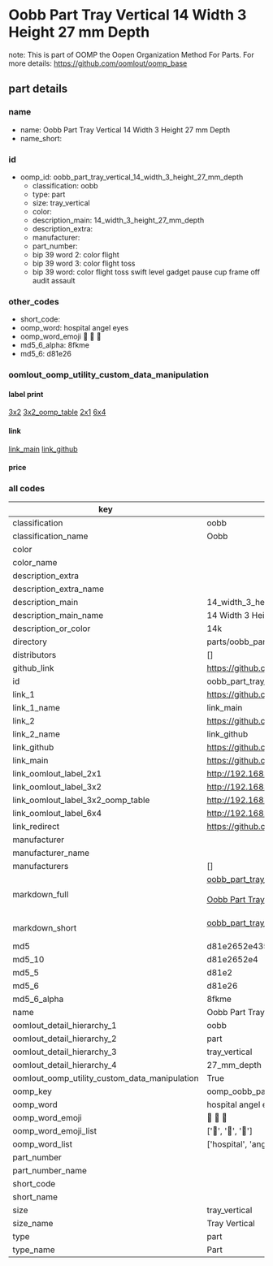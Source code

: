 # Oobb Part Tray Vertical 14 Width 3 Height 27 mm Depth  

note: This is part of OOMP the Oopen Organization Method For Parts. For more details: https://github.com/oomlout/oomp_base

##  part details
  







### name
* name: Oobb Part Tray Vertical 14 Width 3 Height 27 mm Depth
* name_short: 
### id
* oomp_id: oobb_part_tray_vertical_14_width_3_height_27_mm_depth
  * classification: oobb
  * type: part
  * size: tray_vertical
  * color: 
  * description_main: 14_width_3_height_27_mm_depth
  * description_extra: 
  * manufacturer: 
  * part_number: 
  * bip 39 word 2: color flight
  * bip 39 word 3: color flight toss
  * bip 39 word: color flight toss swift level gadget pause cup frame off audit assault

### other_codes
* short_code: 
* oomp_word: hospital angel eyes
* oomp_word_emoji :hospital: :angel: :eyes:
* md5_6_alpha: 8fkme
* md5_6: d81e26






### oomlout_oomp_utility_custom_data_manipulation
#### label print
[3x2](http://192.168.1.245:1112/?label=oomp%208fkme)
[3x2_oomp_table](http://192.168.1.108:1112/?label=oomp%208fkme)
[2x1](http://192.168.1.242:1112/?label=oomp%208fkme)
[6x4](http://192.168.1.55:1112/?label=oomp%208fkme)    

#### link

[link_main](https://github.com/oomlout/oomlout_oomp_version_1_messy/tree/main/parts/oobb_part_tray_vertical_14_width_3_height_27_mm_depth) [link_github](https://github.com/oomlout/oomlout_oomp_version_1_messy/tree/main/parts/oobb_part_tray_vertical_14_width_3_height_27_mm_depth)                             

#### price







### all codes 
| key | value |  
| --- | --- |  
| classification | oobb |  
| classification_name | Oobb |  
| color |  |  
| color_name |  |  
| description_extra |  |  
| description_extra_name |  |  
| description_main | 14_width_3_height_27_mm_depth |  
| description_main_name | 14 Width 3 Height 27 mm Depth |  
| description_or_color | 14k |  
| directory | parts/oobb_part_tray_vertical_14_width_3_height_27_mm_depth |  
| distributors | [] |  
| github_link | https://github.com/oomlout/oomlout_oomp_part_src/tree/main/parts/oobb_part_tray_vertical_14_width_3_height_27_mm_depth |  
| id | oobb_part_tray_vertical_14_width_3_height_27_mm_depth |  
| link_1 | https://github.com/oomlout/oomlout_oomp_version_1_messy/tree/main/parts/oobb_part_tray_vertical_14_width_3_height_27_mm_depth |  
| link_1_name | link_main |  
| link_2 | https://github.com/oomlout/oomlout_oomp_version_1_messy/tree/main/parts/oobb_part_tray_vertical_14_width_3_height_27_mm_depth |  
| link_2_name | link_github |  
| link_github | https://github.com/oomlout/oomlout_oomp_version_1_messy/tree/main/parts/oobb_part_tray_vertical_14_width_3_height_27_mm_depth |  
| link_main | https://github.com/oomlout/oomlout_oomp_version_1_messy/tree/main/parts/oobb_part_tray_vertical_14_width_3_height_27_mm_depth |  
| link_oomlout_label_2x1 | http://192.168.1.242:1112/?label=oomp%208fkme |  
| link_oomlout_label_3x2 | http://192.168.1.245:1112/?label=oomp%208fkme |  
| link_oomlout_label_3x2_oomp_table | http://192.168.1.108:1112/?label=oomp%208fkme |  
| link_oomlout_label_6x4 | http://192.168.1.55:1112/?label=oomp%208fkme |  
| link_redirect | https://github.com/oomlout/oomlout_oomp_version_1_messy/tree/main/parts/oobb_part_tray_vertical_14_width_3_height_27_mm_depth |  
| manufacturer |  |  
| manufacturer_name |  |  
| manufacturers | [] |  
| markdown_full | [oobb_part_tray_vertical_14_width_3_height_27_mm_depth](none)<br>[](none)<br>[Oobb Part Tray Vertical 14 Width 3 Height 27 Mm Depth](none)<br><br> |  
| markdown_short | [oobb_part_tray_vertical_14_width_3_height_27_mm_depth](none)<br><br> |  
| md5 | d81e2652e435b42d7ac05dbdcb56396d |  
| md5_10 | d81e2652e4 |  
| md5_5 | d81e2 |  
| md5_6 | d81e26 |  
| md5_6_alpha | 8fkme |  
| name | Oobb Part Tray Vertical 14 Width 3 Height 27 mm Depth |  
| oomlout_detail_hierarchy_1 | oobb |  
| oomlout_detail_hierarchy_2 | part |  
| oomlout_detail_hierarchy_3 | tray_vertical |  
| oomlout_detail_hierarchy_4 | 27_mm_depth |  
| oomlout_oomp_utility_custom_data_manipulation | True |  
| oomp_key | oomp_oobb_part_tray_vertical_14_width_3_height_27_mm_depth |  
| oomp_word | hospital angel eyes |  
| oomp_word_emoji | :hospital: :angel: :eyes: |  
| oomp_word_emoji_list | [':hospital:', ':angel:', ':eyes:'] |  
| oomp_word_list | ['hospital', 'angel', 'eyes'] |  
| part_number |  |  
| part_number_name |  |  
| short_code |  |  
| short_name |  |  
| size | tray_vertical |  
| size_name | Tray Vertical |  
| type | part |  
| type_name | Part |  
